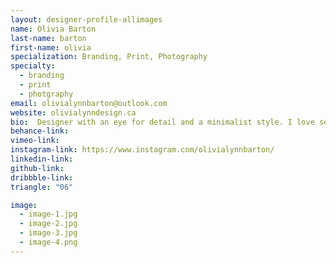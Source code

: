 ```yaml
---
layout: designer-profile-allimages
name: Olivia Barton
last-name: barton
first-name: olivia
specialization: Branding, Print, Photography
specialty:
  - branding
  - print
  - photgraphy
email: olivialynnbarton@outlook.com
website: olivialynndesign.ca
bio:  Designer with an eye for detail and a minimalist style. I love seeing the difference great design can make.
behance-link:
vimeo-link:
instagram-link: https://www.instagram.com/olivialynnbarton/
linkedin-link:
github-link:
dribbble-link:
triangle: "06"

image:
  - image-1.jpg
  - image-2.jpg
  - image-3.jpg
  - image-4.png
---
```

